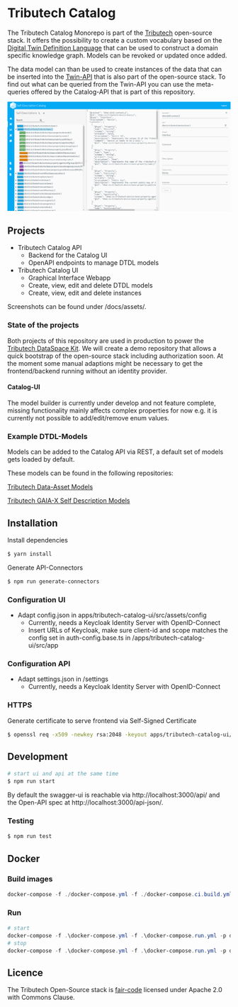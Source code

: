 # Tributech Catalog

The Tributech Catalog Monorepo is part of the [Tributech](https://tributech.io) open-source stack. It offers the possibility to create a custom vocabulary based on the [Digital Twin Definition Language](https://github.com/Azure/opendigitaltwins-dtdl/blob/master/DTDL/v2/dtdlv2.md) that can be used to construct a domain specific knowledge graph. Models can be revoked or updated once added.

The data model can than be used to create instances of the data that can be inserted into the [Twin-API](https://github.com/tributech-solutions/tributech-twin-api) that is also part of the open-source stack. To find out what can be queried from the Twin-API you can use the meta-queries offered by the Catalog-API that is part of this repository.

<a href="https://raw.githubusercontent.com/tributech-solutions/tributech-catalog-api/develop/docs/assets/model-builder.png"><img src="https://raw.githubusercontent.com/tributech-solutions/tributech-catalog-api/develop/docs/assets/model-builder.png" width="550" alt="Tributech Catalog UI Screenshot"></a>

## Projects

- Tributech Catalog API
  - Backend for the Catalog UI
  - OpenAPI endpoints to manage DTDL models
- Tributech Catalog UI
  - Graphical Interface Webapp
  - Create, view, edit and delete DTDL models
  - Create, view, edit and delete instances

Screenshots can be found under /docs/assets/.

### State of the projects

Both projects of this repository are used in production to power the [Tributech DataSpace Kit](https://www.tributech.io/product/dataspace-kit). We will create a demo repository that allows a quick bootstrap of the open-source stack including authorization soon. At the moment some manual adaptions might be necessary to get the frontend/backend running without an identity provider.

#### Catalog-UI

The model builder is currently under develop and not feature complete, missing functionality mainly affects complex properties for now e.g. it is currently not possible to add/edit/remove enum values.

### Example DTDL-Models

Models can be added to the Catalog API via REST, a default set of models gets loaded by default.

These models can be found in the following repositories:

[Tributech Data-Asset Models](https://github.com/tributech-solutions/data-asset-twin)

[Tributech GAIA-X Self Description Models](https://github.com/tributech-solutions/gaia-x-self-descriptions)

## Installation

Install dependencies

```bash
$ yarn install
```

Generate API-Connectors

```bash
$ npm run generate-connectors
```

### Configuration UI

- Adapt config.json in apps/tributech-catalog-ui/src/assets/config
  - Currently, needs a Keycloak Identity Server with OpenID-Connect
  - Insert URLs of Keycloak, make sure client-id and scope matches the config set in auth-config.base.ts in /apps/tributech-catalog-ui/src/app

### Configuration API

- Adapt settings.json in /settings
  - Currently, needs a Keycloak Identity Server with OpenID-Connect

### HTTPS

Generate certificate to serve frontend via Self-Signed Certificate

```bash
$ openssl req -x509 -newkey rsa:2048 -keyout apps/tributech-catalog-ui/ssl/key.pem -out apps/tributech-catalog-ui/ssl/cert.pem
```

## Development

```bash
# start ui and api at the same time
$ npm run start
```

By default the swagger-ui is reachable via http://localhost:3000/api/
and the Open-API spec at http://localhost:3000/api-json/.

### Testing

```bash
$ npm run test
```

## Docker

### Build images

```powershell
docker-compose -f ./docker-compose.yml -f ./docker-compose.ci.build.yml build
```

### Run

```powershell
# start
docker-compose -f .\docker-compose.yml -f .\docker-compose.run.yml -p dsk-catalog-api up -d
# stop
docker-compose -f .\docker-compose.yml -f .\docker-compose.run.yml -p dsk-catalog-api down
```

## Licence

The Tributech Open-Source stack is [fair-code](https://faircode.io/) licensed under Apache 2.0 with Commons Clause.
